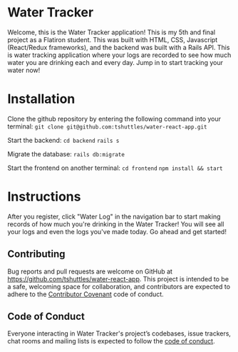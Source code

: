 # Water Tracker

Welcome, this is the Water Tracker application! This is my 5th and final project as a Flatiron student. This was built with HTML, CSS, Javascript (React/Redux frameworks), and the backend was built with a Rails API. This is water tracking application where your logs are recorded to see how much water you are drinking each and every day. Jump in to start tracking your water now! 

# Installation

Clone the github repository by entering the following command into your terminal:
```git clone git@github.com:tshuttles/water-react-app.git```

Start the backend:
```cd backend```
```rails s```

Migrate the database:
```rails db:migrate```

Start the frontend on another terminal:
```cd frontend```
```npm install && start```

# Instructions

After you register, click "Water Log" in the navigation bar to start making records of how much you're drinking in the Water Tracker! You will see all your logs and even the logs you've made today. Go ahead and get started! 

## Contributing

Bug reports and pull requests are welcome on GitHub at https://github.com/tshuttles/water-react-app. This project is intended to be a safe, welcoming space for collaboration, and contributors are expected to adhere to the [Contributor Covenant](http://contributor-covenant.org) code of conduct.

## Code of Conduct

Everyone interacting in Water Tracker's project’s codebases, issue trackers, chat rooms and mailing lists is expected to follow the [code of conduct](https://github.com/tshuttles/water-react-app/CODE_OF_CONDUCT.md).